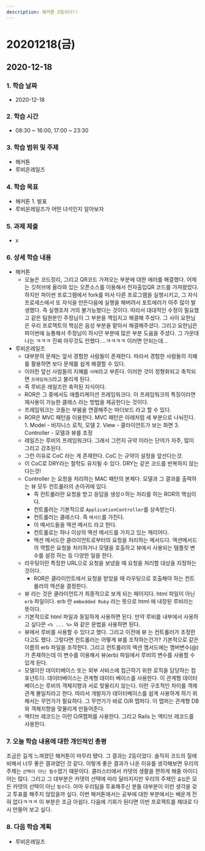 ```yaml
---
description: 해커톤 2등이다!!
---
```


# 20201218\(금\)

## 2020-12-18

### 1. 학습 날짜

* 2020-12-18

### 2. 학습 시간

* 08:30 ~ 16:00, 17:00 ~ 23:30

### 3. 학습 범위 및 주제

* 해커톤
* 루비온레일즈

### 4. 학습 목표

* 해커톤 1. 발표
* 루비온레일즈가 어떤 녀석인지 알아보자

### 5. 과제 제출

* x

### 6. 상세 학습 내용

* 해커톤
  * 오늘은 코드정리, 그리고 QR코드 가져오는 부분에 대한 에러를 해결했다. 어제는 깃허브에 올라와 있는 오픈소스를 이용해서 전자출입QR 코드를 가져왔었다. 하지만 파이썬 프로그램에서 fork를 떠서 다른 프로그램을 실행시키고, 그 자식프로세스에서 또 자식을 만든다음에 실행을 해버려서 포트에러가 아주 많이 발생했다. 즉 실행조차 거의 불가능했다는 것이다. 따라서 대대적인 수정이 필요했고 같은 팀원분인 주정님이 그 부분을 책임지고 해결해 주셨다. 그 사이 요한님은 우리 프로젝트의 핵심은 음성 부분을 맡아서 해결해주셨다. 그리고 요한님은 파이썬에 능통해서 주정님이 하시던 부분에 많은 부분 도움을 주셨다. 그 가운데 나는 ㅋㅋㅋ 진짜 아무것도 안했다....ㅋㅋㅋㅋ 이러면 안되는데...
* 루비온레일즈
  * 대부분의 문제는 앞서 경험한 사람들이 존재한다. 따라서 경험한 사람들의 지혜를 활용하면 보다 문제를 쉽게 해결할 수 있다.
  * 이러한 앞선 사람들의 지혜를 `사례`라고 부른다. 이러한 것이 정형화되고 축적되면 `프레임워크`라고 불리게 된다.
  * 즉 루비온 레일즈란 축적된 지식이다.
  * ROR은 그 중에서도 애플리케이션 프레임워크다. 이 프레임워크의 특징이라면 재사용이 가능한 클래스 라는 방법을 제공한다는 것이다.
  * 프레임워크는 코들는 부붐을 연결해주는 마더보드 라고 할 수 있다.
  * ROR은 MVC 패턴을 이용한다. MVC 패턴은 아래처럼 세 부분으로 나눠진다. 1. Model - 비지니스 로직, 모델 2. View - 클라이언트가 보는 화면 3. Controller - 모델과 뷰를 조정
  * 레일즈는 루비의 프레임워크다. 그래서 그런지 규약 이라는 단어가 자주, 많이 그리고 강조된다.
  * 그런 이유로 CoC 라는 게 존재한다. CoC 는 규약이 설정을 앞선다는것.
  * 이 CoC로 DRY라는 철학도 유지될 수 있다. DRY는 같은 코드를 반복하지 않는 다는것!
  * Controller 는 요청을 처리하는 MAC 패턴의 본체다. 모델과 그 결과를 출력하는 뷰 모두 컨트롤러의 손아귀에 있다.
    * 즉 컨트롤러란 요청을 받고 응답을 생성ㅇ하는 처리를 하는 ROR의 핵심이다.
    * 컨트롤러는 기본적으로 `ApplicationController`를 상속받는다.
    * 컨트롤러는 클래스다. 즉 `메서드`를 가진다.
    * 이 메서드들을 액션 메서드 라고 한다.
    * 컨트롤로는 하나 이상의 액션 메서드를 가지고 있는 캐리어다.
    * 액션 메서드란 클라이언트로부터의 요청을 처리하는 메서드다. 액션메서드의 역할은 요청을 처리하거나 모델을 호출하고 뷰에서 사용되는 템플릿 변수를 설정 하는 등 다양한 일을 한다.
  * 라우팅이란 특정한 URL으로 요청을 보냈을 때 요청을 처리할 대상을 지정하는 것이다.
    * ROR은 클라이언트에서 요청을 받았을 때 라우팅으로 호출해야 하는 컨트롤러의 액션을 결정한다.
  * 뷰 라는 것은 클라이언트가 최종적으로 보게 되는 페이지다. html 파일이 아닌 `erb` 파일이다. erb 란 `embedded Ruby` 라는 뜻으로 html 에 내장된 루비라는 뜻이다.
  * 기본적으로 html 파일과 동일하게 사용하면 된다. 만약 루비를 내부에서 사용하고 싶다믄 `<% ... %>` 와 같은 문법을 사용하면 된다.
  * 뷰에서 루비를 사용할 수 있다고 했다. 그리고 이전에 뷰 는 컨트롤러가 조정한다고도 했다. 그렇다면 컨트롤러는 어떻게 뷰를 조작하는건가? 기본적으로 같은 이름의 erb 파일을 조작한다. 그리고 컨트롤러의 액션 멤서드에는 멤버변수\(@\) 가 존재하는데 이 변수를 이용해서 뷰\(erb\) 파일에서 루비의 변수를 사용할 수 있게 된다.
  * 모델이란 데이터베이스 또는 외부 서비스에 접근하기 위한 로직을 담당하는 컴포넌트다. 데이터베이스는 관계형 데이터 베이스를 사용한다. 이 관계형 데이터 베이스는 루비의 객체지향과 서로 맞물리지 않는다. 이런 구조적인 차이를 객체 관계 불일치라고 한다. 따라서 개발자가 데이터베이스를 쉽게 사용하게 하기 위해서는 무언가가 필요하다. 그 무언가가 바로 O/R 맵퍼다. 이 맵퍼는 관계형 DB와 객체지향을 맞물리게 만들어준다.
  * 액티브 레코드는 이런 O/R맵퍼를 사용한다. 그리고 Rails 는 액티브 레코드를 사용한다.

### 7. 오늘 학습 내용에 대한 개인적인 총평

조금은 길게 느껴졌던 해커톤이 마무리 됐다. 그 결과는 2등이었다. 솔직히 코드의 질에 비해서 너무 좋은 결과였던 것 같다. 이렇게 좋은 결과가 나온 이유를 생각해보면 우리의 주제는 `선택이 아닌 필수`였기 때문이다. 클러스터에서 카뎃의 생활을 편하게 해줄 아이디어는 많다. 그리고 그 대부분은 카뎃의 선택에 따라 달라지지만 우리의 주제인 `출입`은 모든 카뎃의 선택이 아닌 `필수`다. 아마 우리팀을 투표해주신 분들 대부분이 이런 생각을 갖고 투표를 해주지 않았을까 싶다. 이번 해커톤에서는 공부에 대한 부분에서는 배운게 전혀 없다ㅋㅋㅋ 이 부분은 조금 아쉽다. 다음에 기회가 된다면 이번 프로젝트를 제대로 다시 만들어 보고 싶다.

### 8. 다음 학습 계획

* 루비온레일즈

